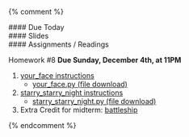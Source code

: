 {% comment %}  
<article class="due" markdown="block">
####  Due Today

</article>

<article class="slides" markdown="block">
####  Slides


</article>

<article class="assignments" markdown="block">
####  Assignments / Readings		

Homework #8 __Due Sunday, December 4th, at 11PM__ 

1. [your_face instructions](homework/hw08/your_face.html)
	* [your_face.py (file download)](homework/hw08/your_face.py)
2. [starry_starry_night instructions](homework/hw08/starry_starry_night.html)
	* [starry_starry_night.py (file download)](homework/hw08/starry_starry_night.py)
3. Extra Credit for midterm: [battleship](homework/hw09/battleship.py)

</article>
{% endcomment %}
